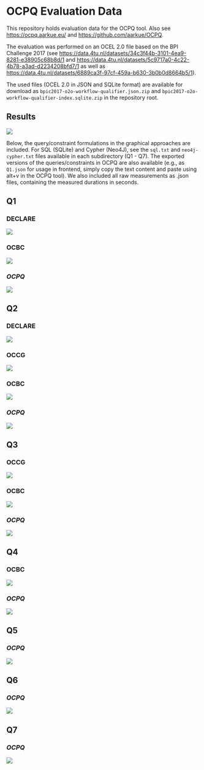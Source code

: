 # OCPQ Evaluation Data

This repository holds evaluation data for the OCPQ tool.
Also see https://ocpq.aarkue.eu/ and https://github.com/aarkue/OCPQ.

The evaluation was performed on an OCEL 2.0 file based on the BPI Challenge 2017 (see https://data.4tu.nl/datasets/34c3f44b-3101-4ea9-8281-e38905c68b8d/1 and https://data.4tu.nl/datasets/5c9717a0-4c22-4b78-a3ad-d2234208bfd7/1 as well as https://data.4tu.nl/datasets/6889ca3f-97cf-459a-b630-3b0b0d8664b5/1).

The used files (OCEL 2.0 in JSON and SQLite format) are available for download as `bpic2017-o2o-workflow-qualifier.json.zip` and `bpic2017-o2o-workflow-qualifier-index.sqlite.zip` in the repository root.


## Results
![](https://raw.githubusercontent.com/aarkue/ocpq-eval/refs/heads/main/heatmap.svg)



Below, the query/constraint formulations in the graphical approaches are included.
For SQL (SQLite) and Cypher (Neo4J), see the `sql.txt` and `neo4j-cypher.txt` files available in each subdirectory (Q1 - Q7).
The exported versions of the queries/constraints in OCPQ are also available (e.g., as `Q1.json` for usage in frontend, simply copy the text content and paste using alt+v in the OCPQ tool).
We also included all raw measurements as .json files, containing the measured durations in seconds.

## Q1
### DECLARE
![](https://raw.githubusercontent.com/aarkue/ocpq-eval/refs/heads/main/Q1/DECLARE.drawio.svg)

### OCBC
![](https://raw.githubusercontent.com/aarkue/ocpq-eval/refs/heads/main/Q1/OCBC.drawio.svg)

### **_OCPQ_**
![](https://raw.githubusercontent.com/aarkue/ocpq-eval/refs/heads/main/Q1/Q1.png)


## Q2
### DECLARE
![](https://raw.githubusercontent.com/aarkue/ocpq-eval/refs/heads/main/Q2/DECLARE.drawio.svg)

### OCCG
![](https://raw.githubusercontent.com/aarkue/ocpq-eval/refs/heads/main/Q2/OCCG.drawio.svg)

### OCBC
![](https://raw.githubusercontent.com/aarkue/ocpq-eval/refs/heads/main/Q2/OCBC.drawio.svg)

### **_OCPQ_**
![](https://raw.githubusercontent.com/aarkue/ocpq-eval/refs/heads/main/Q2/Q2.png)

## Q3

### OCCG
![](https://raw.githubusercontent.com/aarkue/ocpq-eval/refs/heads/main/Q3/OCCG.drawio.svg)
### OCBC
![](https://raw.githubusercontent.com/aarkue/ocpq-eval/refs/heads/main/Q3/OCBC.drawio.svg)
### **_OCPQ_**
![](https://raw.githubusercontent.com/aarkue/ocpq-eval/refs/heads/main/Q3/Q3.png)

## Q4

### OCBC
![](https://raw.githubusercontent.com/aarkue/ocpq-eval/refs/heads/main/Q4/OCBC.drawio.svg)

### **_OCPQ_**
![](https://raw.githubusercontent.com/aarkue/ocpq-eval/refs/heads/main/Q4/Q4.png)

## Q5
### **_OCPQ_**
![](https://raw.githubusercontent.com/aarkue/ocpq-eval/refs/heads/main/Q5/Q5.png)



## Q6
### **_OCPQ_**
![](https://raw.githubusercontent.com/aarkue/ocpq-eval/refs/heads/main/Q6/Q6.png)



## Q7
### **_OCPQ_**
![](https://raw.githubusercontent.com/aarkue/ocpq-eval/refs/heads/main/Q7/Q7.png)
